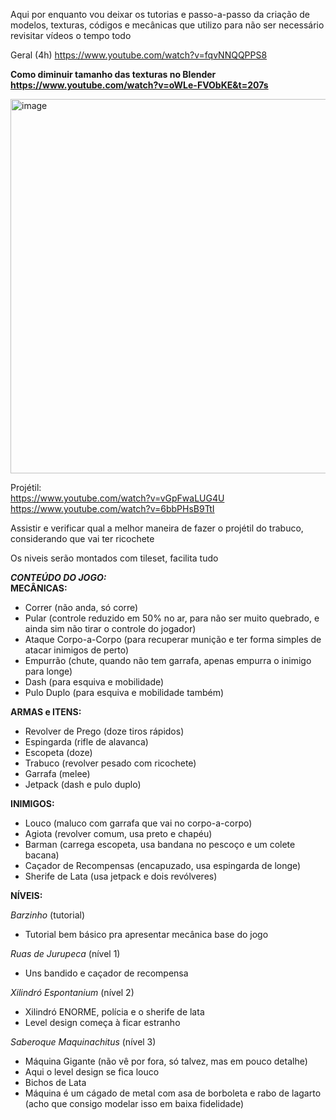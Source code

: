 Aqui por enquanto vou deixar os tutorias e passo-a-passo da criação de modelos, texturas, códigos e mecânicas que utilizo para não ser necessário revisitar vídeos o tempo todo  

Geral (4h) https://www.youtube.com/watch?v=fqvNNQQPPS8

**Como diminuir tamanho das texturas no Blender https://www.youtube.com/watch?v=oWLe-FVObKE&t=207s**

<img width="1535" height="599" alt="image" src="https://github.com/user-attachments/assets/02955a01-8de6-4d00-9f20-8241aaea8d53" />

Projétil:  
https://www.youtube.com/watch?v=vGpFwaLUG4U  
https://www.youtube.com/watch?v=6bbPHsB9TtI  

Assistir e verificar qual a melhor maneira de fazer o projétil do trabuco, considerando que vai ter ricochete  

Os niveis serão montados com tileset, facilita tudo

***CONTEÚDO DO JOGO:***  
**MECÂNICAS:**  
- Correr (não anda, só corre)  
- Pular (controle reduzido em 50% no ar, para não ser muito quebrado, e ainda sim não tirar o controle do jogador)  
- Ataque Corpo-a-Corpo (para recuperar munição e ter forma simples de atacar inimigos de perto)  
- Empurrão (chute, quando não tem garrafa, apenas empurra o inimigo para longe)  
- Dash (para esquiva e mobilidade)  
- Pulo Duplo (para esquiva e mobilidade também)  

**ARMAS e ITENS:**  
- Revolver de Prego (doze tiros rápidos)  
- Espingarda (rifle de alavanca)  
- Escopeta (doze)  
- Trabuco (revolver pesado com ricochete)  
- Garrafa (melee)  
- Jetpack (dash e pulo duplo)  

**INIMIGOS:**  
- Louco (maluco com garrafa que vai no corpo-a-corpo)  
- Agiota (revolver comum, usa preto e chapéu)  
- Barman (carrega escopeta, usa bandana no pescoço e um colete bacana)  
- Caçador de Recompensas (encapuzado, usa espingarda de longe)  
- Sherife de Lata (usa jetpack e dois revólveres)  

**NÍVEIS:**  

*Barzinho* (tutorial)  
- Tutorial bem básico pra apresentar mecânica base do jogo
  
*Ruas de Jurupeca* (nível 1)  
- Uns bandido e caçador de recompensa
  
*Xilindró Espontanium* (nível 2)  
- Xilindró ENORME, polícia e o sherife de lata  
- Level design começa à ficar estranho
  
*Saberoque Maquinachitus* (nível 3)  
- Máquina Gigante (não vê por fora, só talvez, mas em pouco detalhe)  
- Aqui o level design se fica louco   
- Bichos de Lata  
- Máquina é um cágado de metal com asa de borboleta e rabo de lagarto (acho que consigo modelar isso em baixa fidelidade)  
